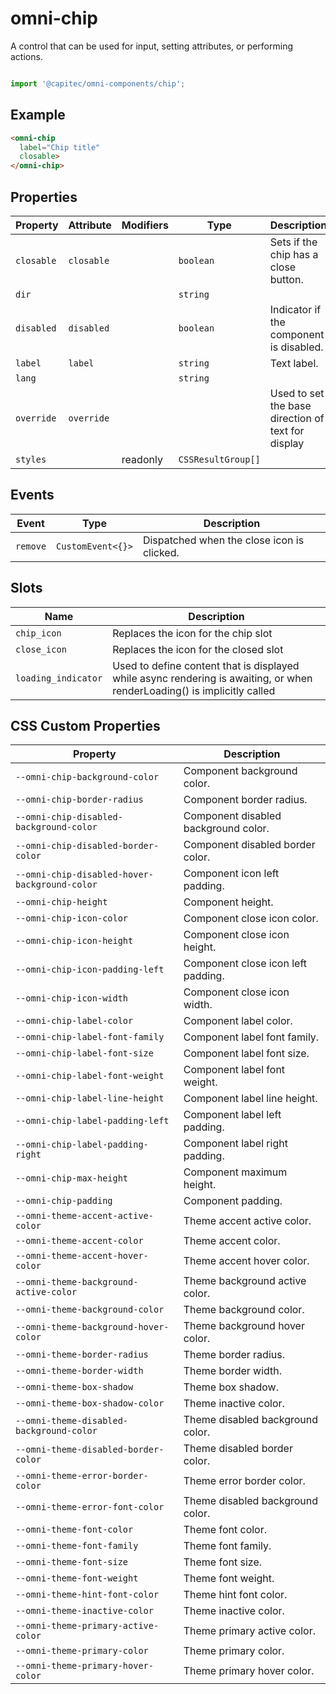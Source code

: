 # omni-chip

A control that can be used for input, setting attributes, or performing actions.

```js

import '@capitec/omni-components/chip';
```

## Example

```html
<omni-chip
  label="Chip title"
  closable>
</omni-chip>
```

## Properties

| Property   | Attribute  | Modifiers | Type               | Description                                      |
|------------|------------|-----------|--------------------|--------------------------------------------------|
| `closable` | `closable` |           | `boolean`          | Sets if the chip has a close button.             |
| `dir`      |            |           | `string`           |                                                  |
| `disabled` | `disabled` |           | `boolean`          | Indicator if the component is disabled.          |
| `label`    | `label`    |           | `string`           | Text label.                                      |
| `lang`     |            |           | `string`           |                                                  |
| `override` | `override` |           |                    | Used to set the base direction of text for display |
| `styles`   |            | readonly  | `CSSResultGroup[]` |                                                  |

## Events

| Event    | Type              | Description                                |
|----------|-------------------|--------------------------------------------|
| `remove` | `CustomEvent<{}>` | Dispatched when the close icon is clicked. |

## Slots

| Name                | Description                                      |
|---------------------|--------------------------------------------------|
| `chip_icon`         | Replaces the icon for the chip slot              |
| `close_icon`        | Replaces the icon for the closed slot            |
| `loading_indicator` | Used to define content that is displayed while async rendering is awaiting, or when renderLoading() is implicitly called |

## CSS Custom Properties

| Property                                      | Description                          |
|-----------------------------------------------|--------------------------------------|
| `--omni-chip-background-color`                | Component background color.          |
| `--omni-chip-border-radius`                   | Component border radius.             |
| `--omni-chip-disabled-background-color`       | Component disabled background color. |
| `--omni-chip-disabled-border-color`           | Component disabled border color.     |
| `--omni-chip-disabled-hover-background-color` | Component icon left padding.         |
| `--omni-chip-height`                          | Component height.                    |
| `--omni-chip-icon-color`                      | Component close icon color.          |
| `--omni-chip-icon-height`                     | Component close icon height.         |
| `--omni-chip-icon-padding-left`               | Component close icon left padding.   |
| `--omni-chip-icon-width`                      | Component close icon width.          |
| `--omni-chip-label-color`                     | Component label color.               |
| `--omni-chip-label-font-family`               | Component label font family.         |
| `--omni-chip-label-font-size`                 | Component label font size.           |
| `--omni-chip-label-font-weight`               | Component label font weight.         |
| `--omni-chip-label-line-height`               | Component label line height.         |
| `--omni-chip-label-padding-left`              | Component label left padding.        |
| `--omni-chip-label-padding-right`             | Component label right padding.       |
| `--omni-chip-max-height`                      | Component maximum height.            |
| `--omni-chip-padding`                         | Component padding.                   |
| `--omni-theme-accent-active-color`            | Theme accent active color.           |
| `--omni-theme-accent-color`                   | Theme accent color.                  |
| `--omni-theme-accent-hover-color`             | Theme accent hover color.            |
| `--omni-theme-background-active-color`        | Theme background active color.       |
| `--omni-theme-background-color`               | Theme background color.              |
| `--omni-theme-background-hover-color`         | Theme background hover color.        |
| `--omni-theme-border-radius`                  | Theme border radius.                 |
| `--omni-theme-border-width`                   | Theme border width.                  |
| `--omni-theme-box-shadow`                     | Theme box shadow.                    |
| `--omni-theme-box-shadow-color`               | Theme inactive color.                |
| `--omni-theme-disabled-background-color`      | Theme disabled background color.     |
| `--omni-theme-disabled-border-color`          | Theme disabled border color.         |
| `--omni-theme-error-border-color`             | Theme error border color.            |
| `--omni-theme-error-font-color`               | Theme disabled background color.     |
| `--omni-theme-font-color`                     | Theme font color.                    |
| `--omni-theme-font-family`                    | Theme font family.                   |
| `--omni-theme-font-size`                      | Theme font size.                     |
| `--omni-theme-font-weight`                    | Theme font weight.                   |
| `--omni-theme-hint-font-color`                | Theme hint font color.               |
| `--omni-theme-inactive-color`                 | Theme inactive color.                |
| `--omni-theme-primary-active-color`           | Theme primary active color.          |
| `--omni-theme-primary-color`                  | Theme primary color.                 |
| `--omni-theme-primary-hover-color`            | Theme primary hover color.           |
